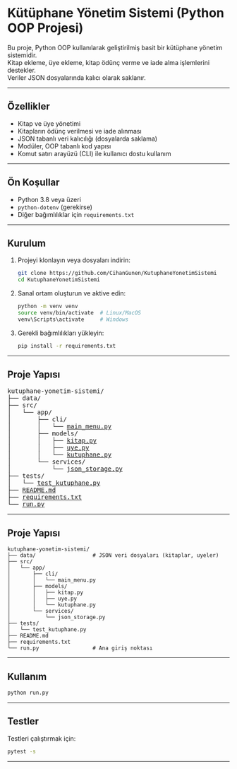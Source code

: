 # Kütüphane Yönetim Sistemi (Python OOP Projesi)

Bu proje, Python OOP kullanılarak geliştirilmiş basit bir kütüphane yönetim sistemidir.  
Kitap ekleme, üye ekleme, kitap ödünç verme ve iade alma işlemlerini destekler.  
Veriler JSON dosyalarında kalıcı olarak saklanır.

---

## Özellikler

- Kitap ve üye yönetimi  
- Kitapların ödünç verilmesi ve iade alınması  
- JSON tabanlı veri kalıcılığı (dosyalarda saklama)  
- Modüler, OOP tabanlı kod yapısı  
- Komut satırı arayüzü (CLI) ile kullanıcı dostu kullanım  

---

## Ön Koşullar

- Python 3.8 veya üzeri  
- `python-dotenv` (gerekirse)  
- Diğer bağımlılıklar için `requirements.txt`  

---

## Kurulum

1. Projeyi klonlayın veya dosyaları indirin:

   ```bash
   git clone https://github.com/CihanGunen/KutuphaneYonetimSistemi
   cd KutuphaneYonetimSistemi
   ```

2. Sanal ortam oluşturun ve aktive edin:

   ```bash
   python -m venv venv
   source venv/bin/activate  # Linux/MacOS
   venv\Scripts\activate     # Windows
   ```

3. Gerekli bağımlılıkları yükleyin:

   ```bash
   pip install -r requirements.txt
   ```

---



## Proje Yapısı

<pre>
kutuphane-yonetim-sistemi/
├── data/                  
├── src/
│   └── app/
│       ├── cli/
│       │   └── <a href="src/app/cli/main_menu.py">main_menu.py</a>
│       ├── models/
│       │   ├── <a href="src/app/models/kitap.py">kitap.py</a>
│       │   ├── <a href="src/app/models/uye.py">uye.py</a>
│       │   └── <a href="src/app/models/kutuphane.py">kutuphane.py</a>
│       └── services/
│           └── <a href="src/app/services/json_storage.py">json_storage.py</a>
├── tests/
│   └── <a href="tests/test_kutuphane.py">test_kutuphane.py</a>
├── <a href="README.md">README.md</a>
├── <a href="requirements.txt">requirements.txt</a>
└── <a href="run.py">run.py</a>
</pre>


---

## Proje Yapısı

```
kutuphane-yonetim-sistemi/
├── data/                  # JSON veri dosyaları (kitaplar, uyeler)
├── src/
│   └── app/
│       ├── cli/
│       │   └── main_menu.py
│       ├── models/
│       │   ├── kitap.py
│       │   ├── uye.py
│       │   └── kutuphane.py
│       └── services/
│           └── json_storage.py
├── tests/
│   └── test_kutuphane.py
├── README.md
├── requirements.txt
└── run.py                 # Ana giriş noktası
```

---


## Kullanım

```bash
python run.py
```

---

## Testler

Testleri çalıştırmak için:

```bash
pytest -s
```

---

